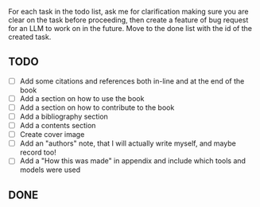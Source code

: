 For each task in the todo list, ask me for clarification making sure you are clear on the task before proceeding, then create a feature of bug request for an LLM to work on in the future. Move to the done list with the id of the created task.


## TODO

- [ ] Add some citations and references both in-line and at the end of the book
- [ ] Add a section on how to use the book
- [ ] Add a section on how to contribute to the book
- [ ] Add a bibliography section
- [ ] Add a contents section
- [ ] Create cover image
- [ ] Add an "authors" note, that I will actually write myself, and maybe record too!
- [ ] Add a "How this was made" in appendix and include which tools and models were used

## DONE
